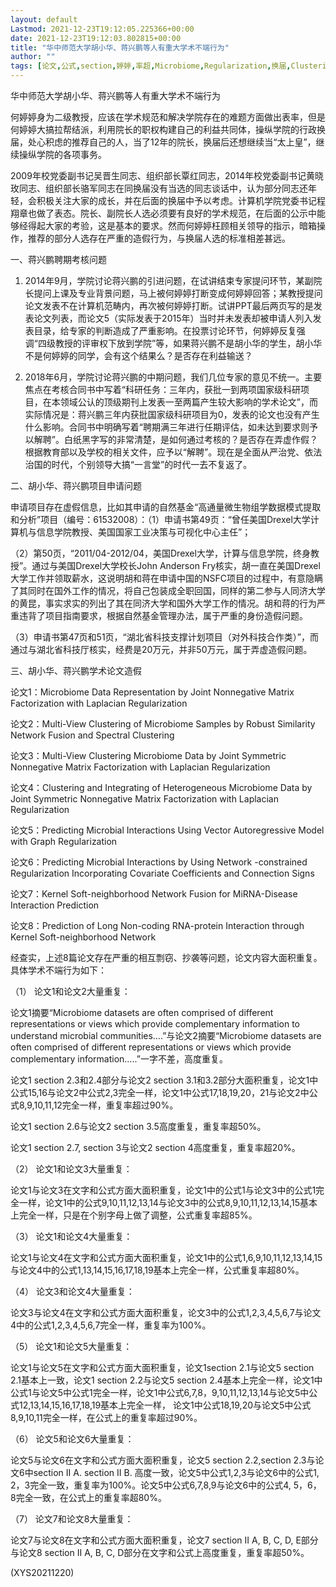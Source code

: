 ```yaml
---
layout: default
Lastmod: 2021-12-23T19:12:05.225366+00:00
date: 2021-12-23T19:12:03.802815+00:00
title: "华中师范大学胡小华、蒋兴鹏等人有重大学术不端行为"
author: ""
tags: [论文,公式,section,婷婷,率超,Microbiome,Regularization,换届,Clustering,Drexel，新语丝]
---
```


华中师范大学胡小华、蒋兴鹏等人有重大学术不端行为

何婷婷身为二级教授，应该在学术规范和解决学院存在的难题方面做出表率，但是何婷婷大搞拉帮结派，利用院长的职权构建自己的利益共同体，操纵学院的行政换届，处心积虑的推荐自己的人，当了12年的院长，换届后还想继续当“太上皇”，继续操纵学院的各项事务。

2009年校党委副书记吴晋生同志、组织部长覃红同志，2014年校党委副书记黄晓玫同志、组织部长骆军同志在同换届没有当选的同志谈话中，认为部分同志还年轻，会积极关注大家的成长，并在后面的换届中予以考虑。计算机学院党委书记程翔章也做了表态。院长、副院长人选必须要有良好的学术规范，在后面的公示中能够经得起大家的考验，这是基本的要求。然而何婷婷枉顾相关领导的指示，暗箱操作，推荐的部分人选存在严重的造假行为，与换届人选的标准相差甚远。

一、蒋兴鹏聘期考核问题

1. 2014年9月，学院讨论蒋兴鹏的引进问题，在试讲结束专家提问环节，某副院长提问上课及专业背景问题，马上被何婷婷打断变成何婷婷回答；某教授提问论文发表不在计算机范畴内，再次被何婷婷打断。试讲PPT最后两页写的是发表论文列表，而论文5（实际发表于2015年）当时并未发表却被申请人列入发表目录，给专家的判断造成了严重影响。在投票讨论环节，何婷婷反复强调“四级教授的评审权下放到学院”等，如果蒋兴鹏不是胡小华的学生，胡小华不是何婷婷的同学，会有这个结果么？是否存在利益输送？

2. 2018年6月，学院讨论蒋兴鹏的中期问题，我们几位专家的意见不统一。主要焦点在考核合同书中写着“科研任务：三年内，获批一到两项国家级科研项目，在本领域公认的顶级期刊上发表一至两篇产生较大影响的学术论文”，而实际情况是：蒋兴鹏三年内获批国家级科研项目为0，发表的论文也没有产生什么影响。合同书中明确写着“聘期满三年进行任期评估，如未达到要求则予以解聘”。白纸黑字写的非常清楚，是如何通过考核的？是否存在弄虚作假？根据教育部以及学校的相关文件，应予以“解聘”。现在是全面从严治党、依法治国的时代，个别领导大搞“一言堂”的时代一去不复返了。

二、胡小华、蒋兴鹏项目申请问题

申请项目存在虚假信息，比如其申请的自然基金“高通量微生物组学数据模式提取和分析”项目（编号：61532008）：（1）申请书第49页：“曾任美国Drexel大学计算机与信息学院教授、美国国家工业决策与可视化中心主任”；

（2）第50页，“2011/04-2012/04，美国Drexel大学，计算与信息学院，终身教授”。通过与美国Drexel大学校长John Anderson Fry核实，胡一直在美国Drexel大学工作并领取薪水，这说明胡和蒋在申请中国的NSFC项目的过程中，有意隐瞒了其同时在国外工作的情况，将自己包装成全职回国，同样的第二参与人同济大学的黄昆，事实求实的列出了其在同济大学和国外大学工作的情况。胡和蒋的行为严重违背了项目指南要求，根据自然基金管理办法，属于严重的身份造假问题。

（3）申请书第47页和51页，“湖北省科技支撑计划项目（对外科技合作类）”，而通过与湖北省科技厅核实，经费是20万元，并非50万元，属于弄虚造假问题。

三、胡小华、蒋兴鹏学术论文造假

论文1：Microbiome Data Representation by Joint Nonnegative Matrix Factorization with Laplacian Regularization

论文2：Multi-View Clustering of Microbiome Samples by Robust Similarity Network Fusion and Spectral Clustering

论文3：Multi-View Clustering Microbiome Data by Joint Symmetric Nonnegative Matrix Factorization with Laplacian Regularization

论文4：Clustering and Integrating of Heterogeneous Microbiome Data by Joint Symmetric Nonnegative Matrix Factorization with Laplacian Regularization

论文5：Predicting Microbial Interactions Using Vector Autoregressive Model with Graph Regularization

论文6：Predicting Microbial Interactions by Using Network -constrained Regularization Incorporating Covariate Coefficients and Connection Signs

论文7：Kernel Soft-neighborhood Network Fusion for MiRNA-Disease Interaction Prediction

论文8：Prediction of Long Non-coding RNA-protein Interaction through Kernel Soft-neighborhood Network

经查实，上述8篇论文存在严重的相互剽窃、抄袭等问题，论文内容大面积重复。具体学术不端行为如下：

（1）     论文1和论文2大量重复：

论文1摘要“Microbiome datasets are often comprised of different representations or views which provide complementary information to understand microbial communities….”与论文2摘要“Microbiome datasets are often comprised of different representations or views which provide complementary information…..”一字不差，高度重复。

论文1 section 2.3和2.4部分与论文2 section 3.1和3.2部分大面积重复，论文1中公式15,16与论文2中公式2,3完全一样，论文1中公式17,18,19,20，21与论文2中公式8,9,10,11,12完全一样，重复率超过90%。

论文1 section 2.6与论文2 section 3.5高度重复，重复率超50%。

论文1 section 2.7, section 3与论文2 section 4高度重复，重复率超20%。

（2）     论文1和论文3大量重复：

论文1与论文3在文字和公式方面大面积重复，论文1中的公式1与论文3中的公式1完全一样，论文1中的公式9,10,11,12,13,14与论文3中的公式8,9,10,11,12,13,14,15基本上完全一样，只是在个别字母上做了调整，公式重复率超85%。

（3）     论文1和论文4大量重复：

论文1与论文4在文字和公式方面大面积重复，论文1中的公式1,6,9,10,11,12,13,14,15与论文4中的公式1,13,14,15,16,17,18,19基本上完全一样，公式重复率超80%。

（4）     论文3和论文4大量重复：

论文3与论文4在文字和公式方面大面积重复，论文3中的公式1,2,3,4,5,6,7与论文4中的公式1,2,3,4,5,6,7完全一样，重复率为100%。

（5）     论文1和论文5大量重复：

论文1与论文5在文字和公式方面大面积重复，论文1section 2.1与论文5 section 2.1基本上一致，论文1 section 2.2与论文5 section 2.4基本上完全一样，论文1中公式1与论文5中公式1完全一样，论文1中公式6,7,8，9,10,11,12,13,14与论文5中公式12,13,14,15,16,17,18,19基本上完全一样， 论文1中公式18,19,20与论文5中公式8,9,10,11完全一样，在公式上的重复率超过90%。

（6）     论文5和论文6大量重复：

论文5与论文6在文字和公式方面大面积重复，论文5 section 2.2,section 2.3与论文6中section II A. section II B. 高度一致，论文5中公式1,2,3与论文6中的公式1, 2，3完全一致，重复率为100%。论文5中公式6,7,8,9与论文6中的公式4, 5，6， 8完全一致，在公式上的重复率超80%。

（7）     论文7和论文8大量重复：

论文7与论文8在文字和公式方面大面积重复，论文7 section II A, B, C, D, E部分与论文8 section II A, B, C, D部分在文字和公式上高度重复，重复率超50%。

(XYS20211220)

